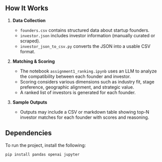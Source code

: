 
## How It Works

1. **Data Collection**  
   - `founders.csv` contains structured data about startup founders.
   - `investor.json` includes investor information (manually curated or scraped).
   - `investor_json_to_csv.py` converts the JSON into a usable CSV format.

2. **Matching & Scoring**  
   - The notebook `assignment1_ranking.ipynb` uses an LLM to analyze the compatibility between each founder and investor.
   - Scoring considers various dimensions such as industry fit, stage preference, geographic alignment, and strategic value.
   - A ranked list of investors is generated for each founder.

3. **Sample Outputs**  
   - Outputs may include a CSV or markdown table showing top-N investor matches for each founder with scores and reasoning.

## Dependencies

To run the project, install the following:

```bash
pip install pandas openai jupyter
